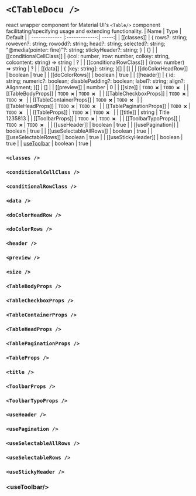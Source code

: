 # `<CTableDocu />`
react wrapper component for Material UI's `<Table/>` component facilitating/specifying usage and extending functionality.
| Name        | Type           | Default  |
| ------------- |:-------------:| -----:|
| [[classes]] | { rows?: string; roweven?: string; rowodd?: string; head?: string; selected?: string; "@media(pointer: fine)"?: string; stickyHeader?: string; } | {} | 
| [[conditionalCellClass]] | (icol: number, irow: number, colkey: string, colcontent: string) => string | ? | 
| [[conditionalRowClass]] | (irow: number) => string | ? | 
| [[data]] | { [key: string]: string; }[] | [] | 
| [[doColorHeadRow]] | boolean | true | 
| [[doColorRows]] | boolean | true | 
| [[header]] | { id: string; numeric?: boolean; disablePadding?: boolean; label?: string; align?: Alignment; }[] | [] | 
| [[preview]] | number | 0 | 
| [[size]] | ```TODO ❌``` | ```TODO ❌ ``` | 
| [[TableBodyProps]] | ```TODO ❌``` | ```TODO ❌ ``` | 
| [[TableCheckboxProps]] | ```TODO ❌``` | ```TODO ❌ ``` | 
| [[TableContainerProps]] | ```TODO ❌``` | ```TODO ❌ ``` | 
| [[TableHeadProps]] | ```TODO ❌``` | ```TODO ❌ ``` | 
| [[TablePaginationProps]] | ```TODO ❌``` | ```TODO ❌ ``` | 
| [[TableProps]] | ```TODO ❌``` | ```TODO ❌ ``` | 
| [[title]] | string | Title 1235813 | 
| [[ToolbarProps]] | ```TODO ❌``` | ```TODO ❌ ``` | 
| [[ToolbarTypoProps]] | ```TODO ❌``` | ```TODO ❌ ``` | 
| [[useHeader]] | boolean | true | 
| [[usePagination]] | boolean | true | 
| [[useSelectableAllRows]] | boolean | true | 
| [[useSelectableRows]] | boolean | true | 
| [[useStickyHeader]] | boolean | true | 
| [useToolbar](#useToolbar) | boolean | true | 

### `<classes />`
### `<conditionalCellClass />`
### `<conditionalRowClass />`
### `<data />`
### `<doColorHeadRow />`
### `<doColorRows />`
### `<header />`
### `<preview />`
### `<size />`
### `<TableBodyProps />`
### `<TableCheckboxProps />`
### `<TableContainerProps />`
### `<TableHeadProps />`
### `<TablePaginationProps />`
### `<TableProps />`
### `<title />`
### `<ToolbarProps />`
### `<ToolbarTypoProps />`
### `<useHeader />`
### `<usePagination />`
### `<useSelectableAllRows />`
### `<useSelectableRows />`
### `<useStickyHeader />`
### \<useToolbar/\>
